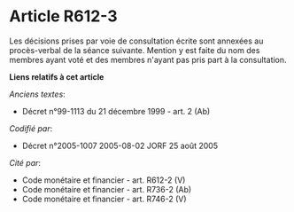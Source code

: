 # Article R612-3

Les décisions prises par voie de consultation écrite sont annexées au procès-verbal de la séance suivante. Mention y est
faite du nom des membres ayant voté et des membres n'ayant pas pris part à la consultation.

**Liens relatifs à cet article**

_Anciens textes_:

  - Décret n°99-1113 du 21 décembre 1999 - art. 2 (Ab)

_Codifié par_:

  - Décret n°2005-1007 2005-08-02 JORF 25 août 2005

_Cité par_:

  - Code monétaire et financier - art. R612-2 (V)
  - Code monétaire et financier - art. R736-2 (Ab)
  - Code monétaire et financier - art. R746-2 (V)
